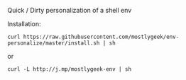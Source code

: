 Quick / Dirty personalization of a shell env

Installation:

`curl https://raw.githubusercontent.com/mostlygeek/env-personalize/master/install.sh | sh`

or 

`curl -L http://j.mp/mostlygeek-env | sh`
